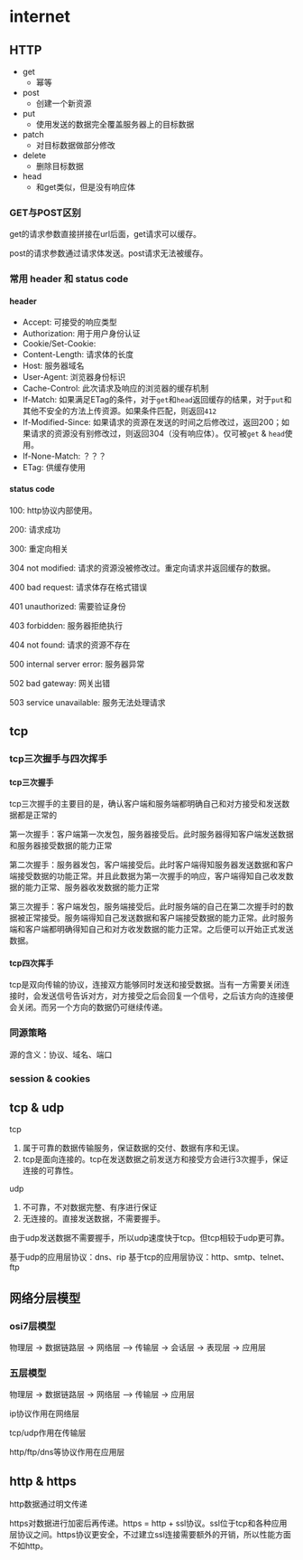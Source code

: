 # internet

## HTTP
- get
  - 幂等
- post
  - 创建一个新资源
- put
  - 使用发送的数据完全覆盖服务器上的目标数据
- patch
  - 对目标数据做部分修改
- delete
  - 删除目标数据
- head
  - 和get类似，但是没有响应体

### GET与POST区别

get的请求参数直接拼接在url后面，get请求可以缓存。

post的请求参数通过请求体发送。post请求无法被缓存。

### 常用 header 和 status code

#### header
- Accept: 可接受的响应类型
- Authorization: 用于用户身份认证
- Cookie/Set-Cookie: 
- Content-Length: 请求体的长度
- Host: 服务器域名
- User-Agent: 浏览器身份标识
- Cache-Control: 此次请求及响应的浏览器的缓存机制
- If-Match: 如果满足ETag的条件，对于`get`和`head`返回缓存的结果，对于`put`和其他不安全的方法上传资源。如果条件匹配，则返回`412`
- If-Modified-Since: 如果请求的资源在发送的时间之后修改过，返回200；如果请求的资源没有别修改过，则返回304（没有响应体）。仅可被`get` & `head`使用。
- If-None-Match: ？？？
- ETag: 供缓存使用

#### status code

100: http协议内部使用。

200: 请求成功

300: 重定向相关

304 not modified: 请求的资源没被修改过。重定向请求并返回缓存的数据。

400 bad request: 请求体存在格式错误

401 unauthorized: 需要验证身份

403 forbidden: 服务器拒绝执行

404 not found: 请求的资源不存在

500 internal server error: 服务器异常

502 bad gateway: 网关出错

503 service unavailable: 服务无法处理请求

## tcp

### tcp三次握手与四次挥手

#### tcp三次握手
tcp三次握手的主要目的是，确认客户端和服务端都明确自己和对方接受和发送数据都是正常的

第一次握手：客户端第一次发包，服务器接受后。此时服务器得知客户端发送数据和服务器接受数据的能力正常

第二次握手：服务器发包，客户端接受后。此时客户端得知服务器发送数据和客户端接受数据的功能正常。并且此数据为第一次握手的响应，客户端得知自己收发数据的能力正常、服务器收发数据的能力正常

第三次握手：客户端发包，服务端接受后。此时服务端的自己在第二次握手时的数据被正常接受。服务端得知自己发送数据和客户端接受数据的能力正常。此时服务端和客户端都明确得知自己和对方收发数据的能力正常。之后便可以开始正式发送数据。

#### tcp四次挥手

tcp是双向传输的协议，连接双方能够同时发送和接受数据。当有一方需要关闭连接时，会发送信号告诉对方，对方接受之后会回复一个信号，之后该方向的连接便会关闭。而另一个方向的数据仍可继续传递。


### 同源策略

源的含义：协议、域名、端口

### session & cookies


## tcp & udp

tcp

1. 属于可靠的数据传输服务，保证数据的交付、数据有序和无误。
2. tcp是面向连接的。tcp在发送数据之前发送方和接受方会进行3次握手，保证连接的可靠性。

udp

1. 不可靠，不对数据完整、有序进行保证
2. 无连接的。直接发送数据，不需要握手。

由于udp发送数据不需要握手，所以udp速度快于tcp。但tcp相较于udp更可靠。

基于udp的应用层协议：dns、rip
基于tcp的应用层协议：http、smtp、telnet、ftp


## 网络分层模型

### osi7层模型

物理层 -> 数据链路层 -> 网络层 —> 传输层 -> 会话层 -> 表现层 -> 应用层

### 五层模型

物理层 -> 数据链路层 -> 网络层 —> 传输层 -> 应用层

ip协议作用在网络层

tcp/udp作用在传输层

http/ftp/dns等协议作用在应用层


## http & https

http数据通过明文传递

https对数据进行加密后再传递。https = http + ssl协议。ssl位于tcp和各种应用层协议之间。https协议更安全，不过建立ssl连接需要额外的开销，所以性能方面不如http。
